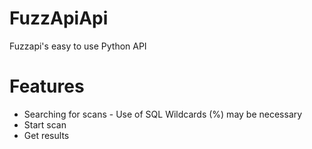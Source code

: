 # FuzzApiApi
Fuzzapi's easy to use Python API

# Features
* Searching for scans - Use of SQL Wildcards (%) may be necessary
* Start scan
* Get results
